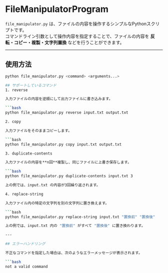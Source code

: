 # FileManipulatorProgram

`file_manipulator.py` は、ファイルの内容を操作するシンプルなPythonスクリプトです。  
コマンドライン引数として操作内容を指定することで、ファイルの内容を **反転・コピー・複製・文字列置換** などを行うことができます。

---

## 使用方法

```bash
python file_manipulator.py <command> <arguments...>

## サポートしているコマンド
1. reverse

入力ファイルの内容を逆順にして出力ファイルに書き込みます。

```bash
python file_manipulator.py reverse input.txt output.txt

2. copy

入力ファイルをそのままコピーします。

```bash
python file_manipulator.py copy input.txt output.txt

3. duplicate-contents

入力ファイルの内容を**n回**複製し、同じファイルに上書き保存します。

```bash
python file_manipulator.py duplicate-contents input.txt 3

上の例では、input.txt の内容が3回繰り返されます。

4. replace-string

入力ファイル内の特定の文字列を別の文字列に置き換えます。

```bash
python file_manipulator.py replace-string input.txt "置換前" "置換後"

上の例では、input.txt 内の "置換前" がすべて "置換後" に置き換わります。

---

## エラーハンドリング

不正なコマンドを指定した場合は、次のようなエラーメッセージが表示されます。

```bash
not a valid command
